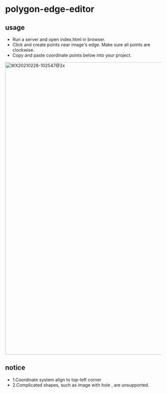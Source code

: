 # polygon-edge-editor

## usage

- Run a server and open index.html in browser.
- Click and create points near image's edge. Make sure all points are clockwise.
- Copy and paste coordinate points below into your project.

<img width="942" alt="WX20210228-102547@2x" src="https://user-images.githubusercontent.com/34769581/109405845-65daae00-79af-11eb-9f7a-b7aabadaa461.png">

## notice
- 1.Coordinate system align to top-left corner
- 2.Complicated shapes, such as image with hole , are unsupported.
